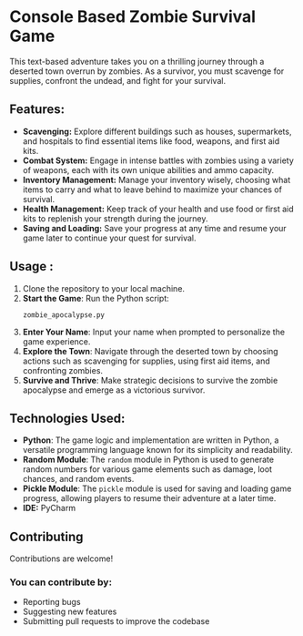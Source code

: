 # Console Based Zombie Survival Game 
This text-based adventure takes you on a thrilling journey through a deserted town overrun by zombies. As a survivor, you must scavenge for supplies, confront the undead, and fight for your survival.


## Features: 
- **Scavenging:** Explore different buildings such as houses, supermarkets, and hospitals to find essential items like food, weapons, and first aid kits. 
- **Combat System:** Engage in intense battles with zombies using a variety of weapons, each with its own unique abilities and ammo capacity. 
- **Inventory Management:** Manage your inventory wisely, choosing what items to carry and what to leave behind to maximize your chances of survival. 
- **Health Management:** Keep track of your health and use food or first aid kits to replenish your strength during the journey. 
- **Saving and Loading:** Save your progress at any time and resume your game later to continue your quest for survival. 


## Usage : 
1. Clone the repository to your local machine. 
2. **Start the Game**: Run the Python script:
   ```
   zombie_apocalypse.py
   ```
4. **Enter Your Name**: Input your name when prompted to personalize the game experience.
5. **Explore the Town**: Navigate through the deserted town by choosing actions such as scavenging for supplies, using first aid items, and confronting zombies.
6. **Survive and Thrive**: Make strategic decisions to survive the zombie apocalypse and emerge as a victorious survivor.


## Technologies Used: 
- **Python**: The game logic and implementation are written in Python, a versatile programming language known for its simplicity and readability.
- **Random Module**: The `random` module in Python is used to generate random numbers for various game elements such as damage, loot chances, and random events.
- **Pickle Module**: The `pickle` module is used for saving and loading game progress, allowing players to resume their adventure at a later time.
- **IDE:** PyCharm


## Contributing
Contributions are welcome! 

### You can contribute by:
-  Reporting bugs
-  Suggesting new features
-  Submitting pull requests to improve the codebase
